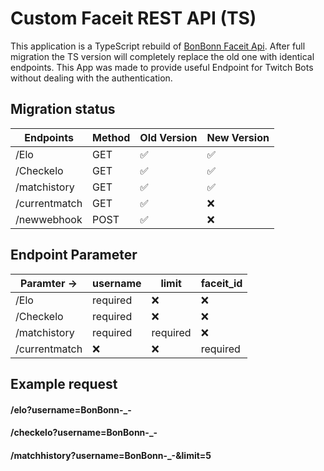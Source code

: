 # Custom Faceit REST API (TS)
This application is a TypeScript rebuild of [BonBonn Faceit Api](https://bonbonn-faceitapi.herokuapp.com/).
After full migration the TS version will completely replace the old one with identical endpoints.
This App was made to provide useful Endpoint for Twitch Bots without dealing with the authentication.

## Migration status
  
| Endpoints     | Method | Old Version        | New Version        |
|---------------|--------|--------------------|--------------------|
| /Elo          | GET    | :white_check_mark: | :white_check_mark: |
| /Checkelo     | GET    | :white_check_mark: | :white_check_mark: |
| /matchistory  | GET    | :white_check_mark: | :white_check_mark: |
| /currentmatch | GET    | :white_check_mark: | :x:                |
| /newwebhook   | POST   | :white_check_mark: | :x:                |


## Endpoint Parameter

| Paramter ->   | username | limit    | faceit_id |
|---------------|----------|----------|-----------|
| /Elo          | required | :x:      | :x:       |
| /Checkelo     | required | :x:      | :x:       |
| /matchistory  | required | required | :x:       |
| /currentmatch | :x:      | :x:      | required  |

## Example request
#### /elo?username=BonBonn-_-
#### /checkelo?username=BonBonn-_-
#### /matchhistory?username=BonBonn-_-&limit=5
